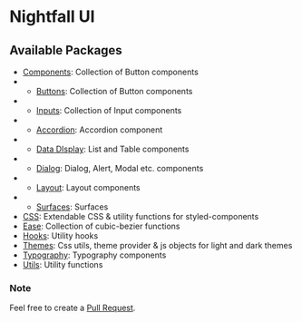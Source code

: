 # Nightfall UI

## Available Packages
* [Components](packages/components/README.md): Collection of Button components
* * [Buttons](packages/components/src/buttons/README.md): Collection of Button components
* * [Inputs](packages/components/src/inputs/README.md): Collection of Input components
* * [Accordion](packages/components/src/accordion/README.md): Accordion component
* * [Data DIsplay](packages/components/src/data-display/README.md): List and Table components
* * [Dialog](packages/components/src/dialog/README.md): Dialog, Alert, Modal etc. components 
* * [Layout](packages/components/src/layout/README.md): Layout components
* * [Surfaces](packages/components/src/surfaces/README.md): Surfaces
* [CSS](packages/css/README.md): Extendable CSS & utility functions for styled-components
* [Ease](packages/ease/README.md): Collection of cubic-bezier functions
* [Hooks](packages/hooks/README.md): Utility hooks
* [Themes](packages/themes/README.md): Css utils, theme provider & js objects for light and dark themes
* [Typography](packages/typography/README.md): Typography components
* [Utils](packages/utils/README.md): Utility functions

### Note
Feel free to create a [Pull Request](https://github.com/rilexus/nightfall-ui/pulls).